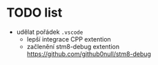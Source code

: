 TODO list
===============

* udělat pořádek `.vscode`
  - lepší integrace CPP extention
  - začlenění stm8-debug extention https://github.com/github0null/stm8-debug

